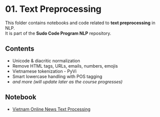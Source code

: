 # 01. Text Preprocessing

This folder contains notebooks and code related to **text preprocessing** in NLP.  
It is part of the **Sudo Code Program NLP** repository.

## Contents

- Unicode & diacritic normalization
- Remove HTML tags, URLs, emails, numbers, emojis
- Vietnamese tokenization - PyVi
- Smart lowercase handling with POS tagging
- _and more (will update later as the course progresses)_

## Notebook

- [Vietnam Online News Text Processing](Vietnam_Online_News_Text_Processing.ipynb)
